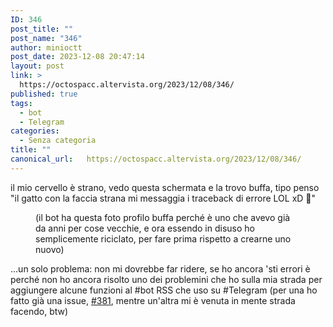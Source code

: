 ```yaml
---
ID: 346
post_title: ""
post_name: "346"
author: minioctt
post_date: 2023-12-08 20:47:14
layout: post
link: >
  https://octospacc.altervista.org/2023/12/08/346/
published: true
tags:
  - bot
  - Telegram
categories:
  - Senza categoria
title: ""
canonical_url:   https://octospacc.altervista.org/2023/12/08/346/
---
```

<!-- wp:paragraph -->
<p>il mio cervello è strano, vedo questa schermata e la trovo buffa, tipo penso "il gatto con la faccia strana mi messaggia i traceback di errore LOL xD 🤣️"</p>
<!-- /wp:paragraph -->

<!-- wp:paragraph -->
<p></p>
<!-- /wp:paragraph -->

<!-- wp:image {"id":347,"sizeSlug":"large","linkDestination":"none"} -->
<figure class="wp-block-image size-large"><img src="{{site.cdnurl}}/assets/uploads/2023/12/image-4-960x439.png" alt="" class="wp-image-347"/><figcaption class="wp-element-caption">(il bot ha questa foto profilo buffa perché è uno che avevo già da anni per cose vecchie, e ora essendo in disuso ho semplicemente riciclato, per fare prima rispetto a crearne uno nuovo)</figcaption></figure>
<!-- /wp:image -->

<!-- wp:paragraph -->
<p></p>
<!-- /wp:paragraph -->

<!-- wp:paragraph -->
<p>...un solo problema: non mi dovrebbe far ridere, se ho ancora 'sti errori è perché non ho ancora risolto uno dei problemini che ho sulla mia strada per aggiungere alcune funzioni al #bot RSS che uso su #Telegram (per una ho fatto già una issue, <a href="https://github.com/Rongronggg9/RSS-to-Telegram-Bot/issues/381">#381</a>, mentre un'altra mi è venuta in mente strada facendo, btw)</p>
<!-- /wp:paragraph -->